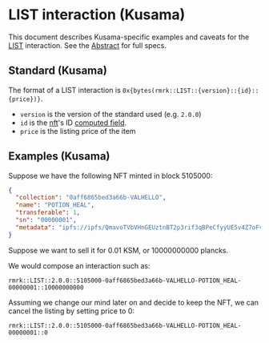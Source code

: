 # LIST interaction (Kusama)

This document describes Kusama-specific examples and caveats for the [LIST](../../abstract/interactions/list.md) interaction.  See the [Abstract](../../abstract/interactions/list.md) for full specs.

## Standard (Kusama)

The format of a LIST interaction is `0x{bytes(rmrk::LIST::{version}::{id}::{price})}`.

- `version` is the version of the standard used (e.g. `2.0.0`)
- `id` is the [nft](../entity/nft.md)'s ID [computed field](../entity/nft.md/#computed-fields).
- `price` is the listing price of the item

## Examples (Kusama)

Suppose we have the following NFT minted in block 5105000:

```json
{
  "collection": "0aff6865bed3a66b-VALHELLO",
  "name": "POTION_HEAL",
  "transferable": 1,
  "sn": "00000001",
  "metadata": "ipfs://ipfs/QmavoTVbVHnGEUztnBT2p3rif3qBPeCfyyUE5v4Z7oFvs4"
}
```

Suppose we want to sell it for 0.01 KSM, or 10000000000 plancks.

We would compose an interaction such as:

```
rmrk::LIST::2.0.0::5105000-0aff6865bed3a66b-VALHELLO-POTION_HEAL-00000001::10000000000
```

Assuming we change our mind later on and decide to keep the NFT, we can cancel the listing by
setting price to 0:

```
rmrk::LIST::2.0.0::5105000-0aff6865bed3a66b-VALHELLO-POTION_HEAL-00000001::0
```

